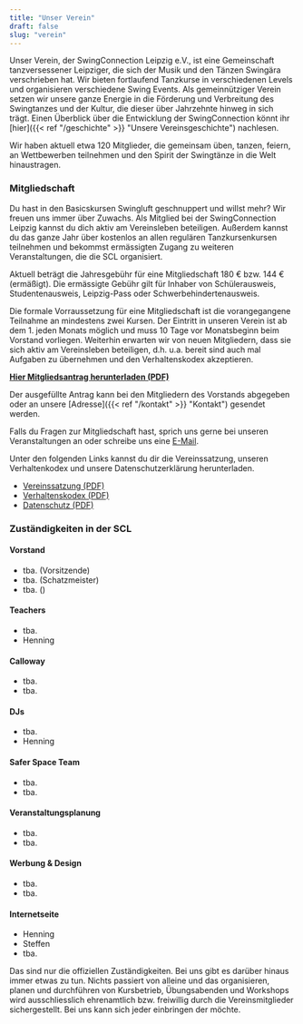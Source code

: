 ```yaml
---
title: "Unser Verein"
draft: false
slug: "verein"
---
```


Unser Verein, der SwingConnection Leipzig e.V., ist eine Gemeinschaft tanzversessener Leipziger, die sich der Musik und den Tänzen Swingära verschrieben hat. Wir bieten fortlaufend Tanzkurse in verschiedenen Levels und organisieren verschiedene Swing Events. Als gemeinnütziger Verein setzen wir unsere ganze Energie in die Förderung und Verbreitung des Swingtanzes und der Kultur, die dieser über Jahrzehnte hinweg in sich trägt. Einen Überblick über die Entwicklung der SwingConnection könnt ihr [hier]({{< ref "/geschichte" >}} "Unsere Vereinsgeschichte") nachlesen.

Wir haben aktuell etwa 120 Mitglieder, die gemeinsam üben, tanzen, feiern, an Wettbewerben teilnehmen und den Spirit der Swingtänze in die Welt hinaustragen.

### Mitgliedschaft

Du hast in den Basicskursen Swingluft geschnuppert und willst mehr? Wir freuen uns immer über Zuwachs. Als Mitglied bei der SwingConnection Leipzig kannst du dich aktiv am Vereinsleben beteiligen. Außerdem kannst du das ganze Jahr über kostenlos an allen regulären Tanzkursenkursen teilnehmen und bekommst ermässigten Zugang zu weiteren Veranstaltungen, die die SCL organisiert.

Aktuell beträgt die Jahresgebühr für eine Mitgliedschaft 180 € bzw. 144 € (ermäßigt). Die ermässigte Gebühr gilt für Inhaber von Schülerausweis, Studentenausweis, Leipzig-Pass oder Schwerbehindertenausweis.

Die formale Vorraussetzung für eine Mitgliedschaft ist die vorangegangene Teilnahme an mindestens zwei Kursen. Der Eintritt in unseren Verein ist ab dem 1. jeden Monats möglich und muss 10 Tage vor Monatsbeginn beim Vorstand vorliegen. Weiterhin erwarten wir von neuen Mitgliedern, dass sie sich aktiv am Vereinsleben beteiligen, d.h. u.a. bereit sind auch mal Aufgaben zu übernehmen und den Verhaltenskodex akzeptieren.


**[Hier Mitgliedsantrag herunterladen (PDF)]()**

Der ausgefüllte Antrag kann bei den Mitgliedern des Vorstands abgegeben oder an unsere [Adresse]({{< ref "/kontakt" >}} "Kontakt") gesendet werden.

Falls du Fragen zur Mitgliedschaft hast, sprich uns gerne bei unseren Veranstaltungen an oder schreibe uns eine [E-Mail](info@swingconnection-leipzig.com).

Unter den folgenden Links kannst du dir die Vereinssatzung, unseren Verhaltenkodex und unsere Datenschutzerklärung herunterladen.

- [Vereinssatzung (PDF)]()       
- [Verhaltenskodex (PDF)]()
- [Datenschutz (PDF)]()

### Zuständigkeiten in der SCL

#### Vorstand
- tba. (Vorsitzende)
- tba. (Schatzmeister)
- tba. ()

#### Teachers
- tba.
- Henning

#### Calloway
- tba.
- tba.

#### DJs
- tba.
- Henning

#### Safer Space Team
- tba.
- tba.

#### Veranstaltungsplanung
- tba.
- tba.

#### Werbung & Design
- tba.
- tba.

#### Internetseite
- Henning
- Steffen
- tba.

Das sind nur die offiziellen Zuständigkeiten. Bei uns gibt es darüber hinaus immer etwas zu tun. Nichts passiert von alleine und das organisieren, planen und durchführen von Kursbetrieb, Übungsabenden und Workshops wird ausschliesslich ehrenamtlich bzw. freiwillig durch die Vereinsmitglieder sichergestellt. Bei uns kann sich jeder einbringen der möchte.

